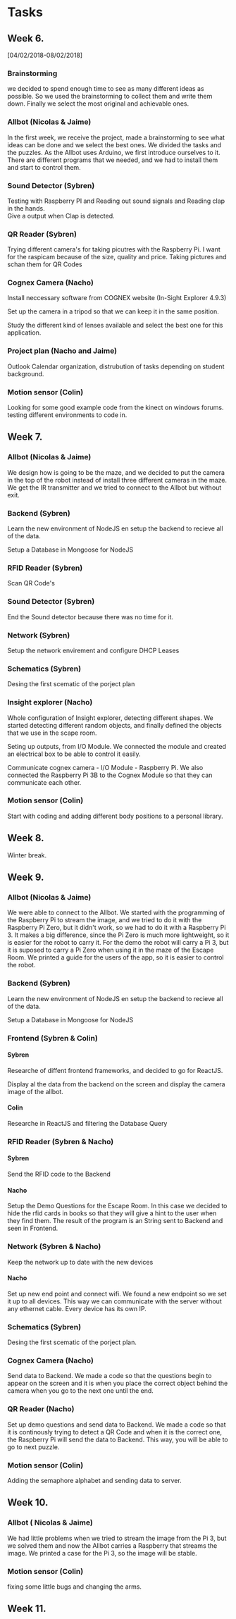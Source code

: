 # Tasks

## Week 6. 

\[04/02/2018-08/02/2018\]

### Brainstorming

we decided to spend enough time to see as many different ideas as possible. So we used the brainstorming to collect them and write them down. Finally we select the most original and achievable ones.

### Allbot \(Nicolas & Jaime\)

In the first week, we receive the project, made a brainstorming to see what ideas can be done and we select the best ones. We divided the tasks and the puzzles. As the Allbot uses Arduino, we first introduce ourselves to it. There are different programs that we needed, and we had to install them and start to control them.

### Sound Detector \(Sybren\)

Testing with Raspberry PI and Reading out sound signals and Reading clap in the hands.    
Give a output when Clap is detected. 

### QR Reader \(Sybren\)

Trying different camera's for taking picutres with the Raspberry Pi. I want for the raspicam because of the size, quality and price. Taking pictures and schan them for QR Codes

### Cognex Camera \(Nacho\)

Install neccessary software from COGNEX website \(In-Sight Explorer 4.9.3\)

Set up the camera in a tripod so that we can keep it in the same position.

Study the different kind of lenses available and select the best one for this application.

### Project plan \(Nacho and Jaime\)

Outlook Calendar organization, distrubution of tasks depending on student background.

### Motion sensor \(Colin\)

Looking for some good example code from the kinect on windows forums. testing different environments to code in.

## Week 7.

### Allbot \(Nicolas & Jaime\)

We design how is going to be the maze, and we decided to put the camera in the top of the robot instead of install three different cameras in the maze. We get the IR transmitter and we tried to connect to the Allbot but without exit.

### Backend \(Sybren\)

Learn the new environment of NodeJS en setup the backend to recieve all of the data. 

Setup a Database in Mongoose for NodeJS

### RFID Reader \(Sybren\)

Scan QR Code's 

### Sound Detector \(Sybren\)

End the Sound detector because there was no time for it. 

### Network \(Sybren\)

Setup the network envirement and configure DHCP Leases

### Schematics  \(Sybren\)

Desing the first scematic of the porject plan

### Insight explorer \(Nacho\)

Whole configuration of Insight explorer, detecting different shapes. We started detecting different random objects, and finally defined the objects that we use in the scape room.

Seting up outputs, from I/O Module. We connected the module and created an electrical box to be able to control it easily.

Communicate cognex camera - I/O Module - Raspberry Pi. We also connected the Raspberry Pi 3B to the Cognex Module so that they can communicate each other.

### Motion sensor \(Colin\)

Start with coding and adding different body positions to a personal library.

## Week 8.

Winter break.

## Week 9.

### Allbot \(Nicolas & Jaime\)

We were able to connect to the Allbot. We started with the programming of the Raspberry Pi to stream the image, and we tried to do it with the Raspberry Pi Zero, but it didn't work, so we had to do it with a Raspberry Pi 3. It makes a big difference, since the Pi Zero is much more lightweight, so it  is easier for the robot to carry it. For the demo the robot will carry a Pi 3, but it is suposed to carry a Pi Zero when using it in the maze of the Escape Room. We printed a guide for the users of the app, so it is easier to control the robot. 

### Backend \(Sybren\)

Learn the new environment of NodeJS en setup the backend to recieve all of the data. 

Setup a Database in Mongoose for NodeJS

### Frontend \(Sybren & Colin\)

#### Sybren

Researche of diffent frontend frameworks, and decided to go for ReactJS. 

Display al the data from the backend on the screen and display the camera image of the allbot.

#### Colin

 Researche in ReactJS and filtering the Database Query 

### RFID Reader \(Sybren & Nacho\)

#### Sybren

Send the RFID code to the Backend 

#### Nacho

Setup the Demo Questions for the Escape Room. In this case we decided to hide the rfid cards in books so that they will give a hint to the user when they find them. The result of the program is an String sent to Backend and seen in Frontend.

### Network \(Sybren & Nacho\)

Keep the network up to date with the new devices 

#### Nacho

Set up new end point and connect wifi. We found a new endpoint so we set it up to all devices. This way we can communicate with the server without any ethernet cable. Every device has its own IP.

### Schematics  \(Sybren\)

Desing the first scematic of the porject plan.

### Cognex Camera \(Nacho\)

Send data to Backend. We made a code so that the questions begin to appear on the screen and it is when you place the correct object behind the camera when you go to the next one until the end.

### QR Reader \(Nacho\)

Set up demo questions and send data to Backend. We made a code so that it is continously trying to detect a QR Code and when it is the correct one, the Raspberry Pi will send the data to Backend. This way, you will be able to go to next puzzle.

### Motion sensor \(Colin\)

Adding the semaphore alphabet and sending data to server.

## Week 10.

### Allbot \( Nicolas & Jaime\)

We had little problems when we tried to stream the image from the Pi 3, but we solved them and now the Allbot carries a Raspberry that streams the image. We printed a case for the Pi 3, so the image will be stable. 

### Motion sensor \(Colin\)

fixing some little bugs and changing the arms.

## Week 11.

## 





